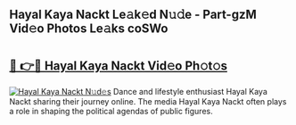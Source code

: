 ## Hayal Kaya Nackt Le𝚊k𝚎d N𝚞𝚍e - Part-gzM Vid𝚎o Photos Le𝚊ks coSWo

# <h2><a href="http://fb015j.evod.top/?m=Hayal+Kaya+Nackt">🔗 👉🔴 Hayal Kaya Nackt Vid𝚎o Ph𝚘t𝚘s</a></h2>

[![Hayal Kaya Nackt N𝚞d𝚎s](https://i.imgur.com/8V9OHl7.gif)](http://fb015j.evod.top/?m=Hayal+Kaya+Nackt)
Dance and lifestyle enthusiast Hayal Kaya Nackt sharing their journey online. The media Hayal Kaya Nackt often plays a role in shaping the political agendas of public figures. 
